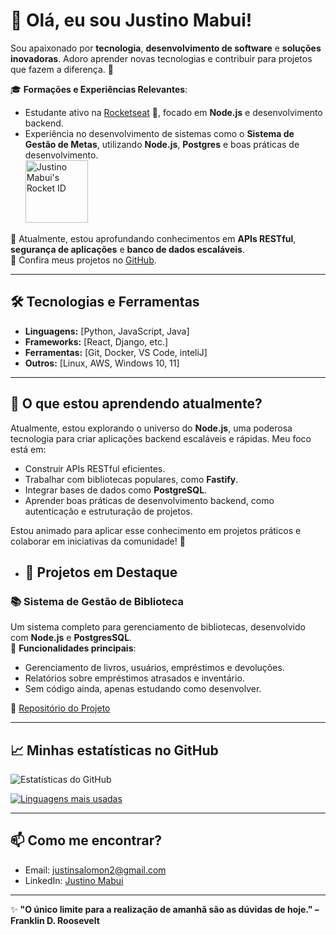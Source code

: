# 👋 Olá, eu sou Justino Mabui!

Sou apaixonado por **tecnologia**, **desenvolvimento de software** e **soluções inovadoras**. Adoro aprender novas tecnologias e contribuir para projetos que fazem a diferença. 🚀

🎓 **Formações e Experiências Relevantes**:  
- Estudante ativo na [Rocketseat](https://app.rocketseat.com.br/me/justino-mabui) 🚀, focado em **Node.js** e desenvolvimento backend.  
- Experiência no desenvolvimento de sistemas como o **Sistema de Gestão de Metas**, utilizando **Node.js**, **Postgres** e boas práticas de desenvolvimento.  
<a href="https://app.rocketseat.com.br/me/justino-mabui"><img src="https://app.rocketseat.com.br/api/rocketid/share?slug=justino-mabui&type=card" width="100" alt="Justino Mabui's Rocket ID"/></a>  

🌱 Atualmente, estou aprofundando conhecimentos em **APIs RESTful**, **segurança de aplicações** e **banco de dados escaláveis**.  
🔗 Confira meus projetos no [GitHub](https://github.com/jmmabui).  


---

## 🛠️ Tecnologias e Ferramentas

- **Linguagens:** [Python, JavaScript, Java]
- **Frameworks:** [React, Django, etc.]
- **Ferramentas:** [Git, Docker, VS Code, inteliJ]
- **Outros:** [Linux, AWS, Windows 10, 11]
---

## 🌱 O que estou aprendendo atualmente?

Atualmente, estou explorando o universo do **Node.js**, uma poderosa tecnologia para criar aplicações backend escaláveis e rápidas. Meu foco está em:
- Construir APIs RESTful eficientes.
- Trabalhar com bibliotecas populares, como **Fastify**.
- Integrar bases de dados como **PostgreSQL**.
- Aprender boas práticas de desenvolvimento backend, como autenticação e estruturação de projetos.

Estou animado para aplicar esse conhecimento em projetos práticos e colaborar em iniciativas da comunidade! 🚀

- ## 🚀 Projetos em Destaque

### 📚 Sistema de Gestão de Biblioteca  
Um sistema completo para gerenciamento de bibliotecas, desenvolvido com **Node.js** e **PostgresSQL**.  
🔹 **Funcionalidades principais**:  
- Gerenciamento de livros, usuários, empréstimos e devoluções.  
- Relatórios sobre empréstimos atrasados e inventário.  
- Sem código ainda, apenas estudando como desenvolver. 

🔗 [Repositório do Projeto]()  

---

## 📈 Minhas estatísticas no GitHub

![Estatísticas do GitHub](https://github-readme-stats.vercel.app/api?username=jmmabui&show_icons=true&theme=radical)

[![Linguagens mais usadas](https://github-readme-stats.vercel.app/api/top-langs/?username=jmmabui&layout=compact&theme=radical)](https://github.com/jmmabui/github-readme-stats)

---

## 📫 Como me encontrar?

- Email: [justinsalomon2@gmail.com](mailto:justinsalomon2@gmail.com)
- LinkedIn: [Justino Mabui](https://linkedin.com/in/justino-mabui-bb2a59212)
<!--- Blog/Portfólio: [seu-portfolio](https://seu-site.com)-->

---

✨ **"O único limite para a realização de amanhã são as dúvidas de hoje." – Franklin D. Roosevelt**
